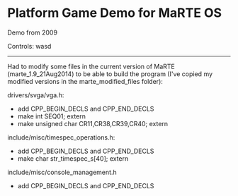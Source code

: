 Platform Game Demo for MaRTE OS
==========================

Demo from 2009

Controls: wasd

---------------------------

Had to modify some files in the current version of MaRTE (marte_1.9_21Aug2014) to be able to build the program (I've copied my modified versions in the marte_modified_files folder):

drivers/svga/vga.h:

* add CPP_BEGIN_DECLS and CPP_END_DECLS
* make int SEQ01; extern
* make unsigned char CR11,CR38,CR39,CR40; extern


include/misc/timespec_operations.h:

* add CPP_BEGIN_DECLS and CPP_END_DECLS
* make char str_timespec_s[40]; extern


include/misc/console_management.h

* add CPP_BEGIN_DECLS and CPP_END_DECLS
